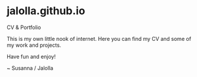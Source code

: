 # jalolla.github.io
CV &amp; Portfolio

This is my own little nook of internet. Here you can find my CV and some of my work and projects.

Have fun and enjoy!

~ Susanna / Jalolla
